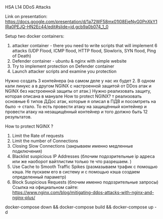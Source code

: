 HSA L14 DDoS Attacks

Link on presentation: 
https://docs.google.com/presentation/d/1a72WF58mx01l08EjeNyG0PnXkY1IRa0PEJQ-HN2Ec44/edit#slide=id.gcb9a0b074_1_0

Setup two docker containers:
1. attacker container - there you need to write scripts that will implement 6 attacks (UDP Flood, ICMP flood,
HTTP flood, Slowloris, SYN flood,  Ping of Death)
2. Defender container - ubuntu & nginx with simple website
3. Try to implement protection on Defender container
4. Launch attacker scripts and examine you protection


Нужно создать 3 контейнера (на самом деле у нас их будет 2.  В одном кали линукс а в другом NGINX с настроенной защитой 
от DDos атак и NGINX без настроенной защиты от атак.)
Нужно реализовать защиту, которая описана в мануале How to protect NGINX?  т реализовать основные 6 типов ДДос атак, 
которые я описал в ПДВ и посомтреть на было -> стало.
То есть провести атаку на защищённый контейнер и провести атаку на незащищённый контейнер и того должно быть 12 результатов.


How to protect NGINX ?
1. Limit the Rate of requests
2. Limit the number of Connections
3. Closing Slow Connections (закрываем именно медленные подключения)
4. Blacklist suspicious IP Addresses (блочим подозрительные ip адреса или же наоборот вайтлистим только те что разрешаем. )
5. Use Cache to Smooth Traffic Spikes (размазываем трафик с помощью кэша. Не пускаем его в систему и с помощью кэша создаем определенный параметр)
6. Block Suspicious Requests (блочим именно подозрительные запросы)
   Ссылка на официальном сайте: https://www.nginx.com/blog/mitigating-ddos-attacks-with-nginx-and-nginx-plus/

docker-compose down && docker-compose build && docker-compose up -d

